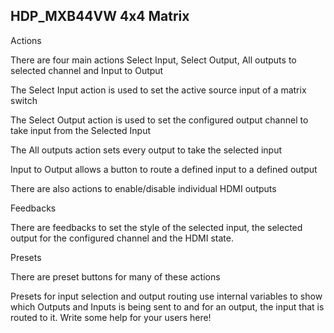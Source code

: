 ## HDP_MXB44VW 4x4 Matrix
Actions

There are four main actions Select Input, Select Output, All outputs to selected channel and Input to Output

The Select Input action is used to set the active source input of a matrix switch

The Select Output action is used to set the configured output channel to take input from the Selected Input

The All outputs action sets every output to take the selected input

Input to Output allows a button to route a defined input to a defined output

There are also actions to enable/disable individual HDMI outputs

Feedbacks

There are feedbacks to set the style of the selected input, the selected output for the configured channel and the HDMI state.

Presets

There are preset buttons for many of these actions

Presets for input selection and output routing use internal variables to show which Outputs and Inputs is being sent to and for an output, the input that is routed to it.
Write some help for your users here!
